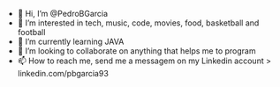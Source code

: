 - 👋 Hi, I’m @PedroBGarcia
- 👀 I’m interested in tech, music, code, movies, food, basketball and football
- 🌱 I’m currently learning JAVA
- 💞️ I’m looking to collaborate on anything that helps me to program 
- 📫 How to reach me, send me a messagem on my Linkedin account > linkedin.com/pbgarcia93

<!---
PedroBGarcia/PedroBGarcia is a ✨ special ✨ repository because its `README.md` (this file) appears on your GitHub profile.
You can click the Preview link to take a look at your changes.
--->
